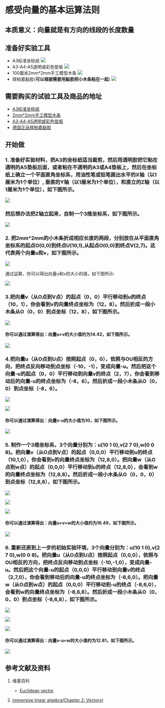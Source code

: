 # 感受向量的基本运算法则

## 本质意义：向量就是有方向的线段的长度数量

## 准备好实验工具

- A3标准坐标纸
![](/images/线性代数/向量/感受向量的基本运算法则/A3标准坐标纸.jpg)
- A3-A4-A5透明或彩色垫板
![](/images/线性代数/向量/感受向量的基本运算法则/A3-A4-A5透明或彩色垫板.jpg)
- 100厘米2mm*2mm手工模型木条
![](/images/线性代数/向量/感受向量的基本运算法则/2mm手工模型木条.jpg)
- 辉柏嘉黏胶(**可以根据需要用黏胶把小木条粘在一起**)
![](/images/线性代数/向量/感受向量的基本运算法则/辉柏嘉黏胶.jpg)

## 需要购买的试验工具及商品的地址

- [A3标准坐标纸](https://detail.tmall.com/item.htm?id=27142292922&ali_refid=A3_430583_1006:1105863285:N:dZ%20MV6sJ%20YlXqxaoC1QlJw==:77285e2bbcb0cebf9d00068f21bd840f&ali_trackid=1_77285e2bbcb0cebf9d00068f21bd840f&spm=a230r.1.14.1&skuId=3165771512170)
- [2mm*2mm手工模型木条](https://item.taobao.com/item.htm?spm=a1z09.2.0.0.7f642e8dJTGJWM&id=543446811425&_u=3c6ncud14e3)
- [A3-A4-A5透明或彩色垫板](https://detail.tmall.com/item.htm?id=572373987578&spm=a1z09.2.0.0.7f642e8dJTGJWM&_u=3c6ncud6913&skuId=3884138486259)
- [德国正品辉柏嘉黏胶](https://detail.tmall.com/item.htm?id=578158176708&spm=a1z09.2.0.0.7f642e8dJTGJWM&_u=3c6ncudc3bc&skuId=3997768894943)

## 开始做

### 1. 准备好实验材料，把A3的坐标纸适当裁剪，然后用透明胶把它粘在透明的A5垫板后面，或者粘在不透明的A3或A4垫板上，然后在坐标纸上确立一个平面直角坐标系，用油性笔或铅笔画出水平的X轴（以1厘米为1个单位）, 垂直的Y轴（以1厘米为1个单位），和直立的Z轴（以1厘米为1个单位），如下图所示。

![](/images/线性代数/向量/感受向量的基本运算法则/1a1.jpg)

### 然后想办法把Z轴立起来，自制一个3维坐标系，如下图所示。

![](/images/线性代数/向量/感受向量的基本运算法则/1a2.jpg)

### 2. 把2mm*2mm的小木条折成相应长度的两段，分别放在从平面直角坐标系的起点O(0,0)到终点U(10,1),从起点O(0,0)到终点V(2,7)。这代表两个向量u和v，如下图所示。

![](/images/线性代数/向量/感受向量的基本运算法则/2a1.jpg)

通过运算，你可以得出向量u和v的大小的值，如下图所示:

![](/images/线性代数/向量/感受向量的基本运算法则/2a2.jpg)

### 3.把向量v（从O点到V点）的起点（0，0）平行移动到u的终点（10，1），你会看到v的向量终点坐标为（12，8）。然后折成一段小木条从O（0，0）到点坐标（12，8），如下图所示。

![](/images/线性代数/向量/感受向量的基本运算法则/3a1.jpg)

#### 你可以通过演算得出：向量u+v的大小值约为14.42，如下图所示。

![](/images/线性代数/向量/感受向量的基本运算法则/3a2.jpg)

### 4.把向量u（从O点到U点）按照起点（0，0），依照与OU相反的方向，把终点反向移动到点坐标（-10，-1），变成向量-u。然后把这个向量-u的起点（0，0）平行移动到向量v的终点（2，7），你会看到移动后的向量-u的终点坐标为（-8，6）。然后折成一段小木条从O（0，0）到点坐标（-8，6）。

![](/images/线性代数/向量/感受向量的基本运算法则/4a1.jpg)

![](/images/线性代数/向量/感受向量的基本运算法则/4a2.jpg)

#### 你可以通过演算得出：向量v-u的大小值为10，如下图所示。

![](/images/线性代数/向量/感受向量的基本运算法则/4a3.jpg)

### 5. 制作一个3维坐标系，3个向量分别为：u(10 1 0),v(2 7 0),w(0 0 8)。把向量v（从O点到V点）的起点（0,0,0）平行移动到u的终点（10,1,0），你会看到v的向量终点坐标为（12,8,0）。把向量w（从O点到w点）的起点（0,0,0）平行移动到u的终点（12,8,0），会看到w的向量终点坐标为（12,8,8）。然后折成一段小木条从O（0，0，0）到点坐标（12,8,8），如下图所示。

![](/images/线性代数/向量/感受向量的基本运算法则/5a1.jpg)

![](/images/线性代数/向量/感受向量的基本运算法则/5a2.jpg)

![](/images/线性代数/向量/感受向量的基本运算法则/5a3.jpg)

#### 你可以通过演算得出：向量u+v+w的大小值约为16.49，如下图所示。

![](/images/线性代数/向量/感受向量的基本运算法则/5a4.jpg)

### 6. 重新还原到上一步的初始实验环境，3个向量分别为：u(10 1 0),v(2 7 0),w(0 0 8)。把向量u（从O点到U点）按照起点（0,0,0），依照与OU相反的方向，把终点反向移动到点坐标（-10,-1,0），变成向量-u。然后把这个向量-u的起点（0,0,0）平行移动到向量v的终点（2,7,0），你会看到移动后的向量-u的终点坐标为（-8,6,0）。把向量w（从O点到w点）的起点（0,0,0）平行移动到-u的终点（-8,6,0），会看到w的向量终点坐标为（-8,6,8）。然后折成一段小木条从O（0，0，0）到点坐标（-8,6,8），如下图所示。

![](/images/线性代数/向量/感受向量的基本运算法则/6a1.jpg)

![](/images/线性代数/向量/感受向量的基本运算法则/6a2.jpg)

![](/images/线性代数/向量/感受向量的基本运算法则/6a3.jpg)

#### 你可以通过演算得出：向量v-u+w的大小值约为12.81，如下图所示。

![](/images/线性代数/向量/感受向量的基本运算法则/6a4.jpg)

## 参考文献及资料

1. 维基百科
	- [Euclidean vector](https://en.wikipedia.org/wiki/Euclidean_vector) 

2. [immersive linear algebra(Chapter 2: Vectors)](http://immersivemath.com/ila/ch02_vectors/ch02.html)